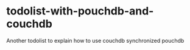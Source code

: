 # todolist-with-pouchdb-and-couchdb
Another todolist to explain how to use couchdb synchronized pouchdb
